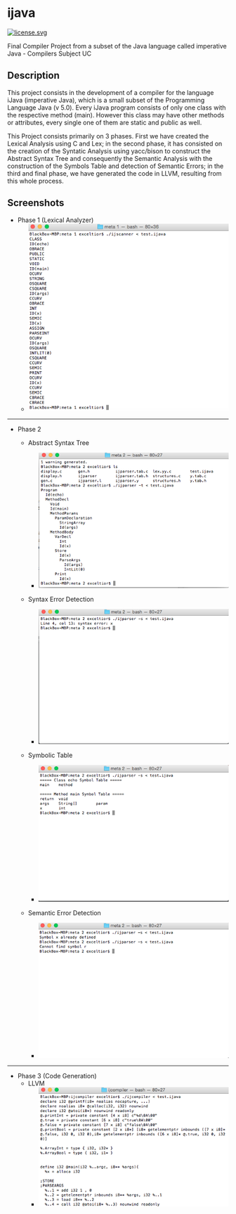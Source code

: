 # ijava
<a href="http://creativecommons.org/licenses/by-nd/4.0/" target="_blank"><img src="https://img.shields.io/badge/license-CC%20BY--ND-yellow.svg" alt="license.svg"> </a>
<p></p>
Final Compiler Project from a subset of the Java language called imperative Java - Compilers Subject UC

Description
----------------
This project consists in the development of a compiler for the language iJava (imperative Java), which is a small subset of the Programming Language Java (v 5.0). Every iJava program consists of only one class with the respective method (main). However this class may have other methods or attributes, every single one of them are static and public as well.

This Project consists primarily on 3 phases. First we have created the Lexical Analysis using C and Lex; in the second phase, it has consisted on the creation of the Syntatic Analysis using yacc/bison to construct the Abstract Syntax Tree and consequently the Semantic Analysis with the construction of the Symbols Table and detection of Semantic Errors; in the third and final phase, we have generated the code in LLVM, resulting from this whole process.


Screenshots
----------------

- Phase 1 (Lexical Analyzer)
  - <img src="https://github.com/cyberaa/ijava/blob/master/Screenshots/lexer.png" width="500px">
 
-------------
 - Phase 2
    - Abstract Syntax Tree
       - <img src="https://github.com/cyberaa/ijava/blob/master/Screenshots/yacc%20-%20AST.png" width="500px">
 
    - Syntax Error Detection 
       - <img src="https://github.com/cyberaa/ijava/blob/master/Screenshots/Syntax%20Errors.png" width="500px">
    
    - Symbolic Table
       - <img src="https://github.com/cyberaa/ijava/blob/master/Screenshots/symbolic%20table.png" width="500px">
    
    - Semantic Error Detection
       - <img src="https://github.com/cyberaa/ijava/blob/master/Screenshots/Semantic%20Error.png" width="500px">

--------------
  - Phase 3 (Code Generation)
      - LLVM
          - <img src="https://github.com/cyberaa/ijava/blob/master/Screenshots/generation%20of%20LLVM%20code.png" width="500px">
